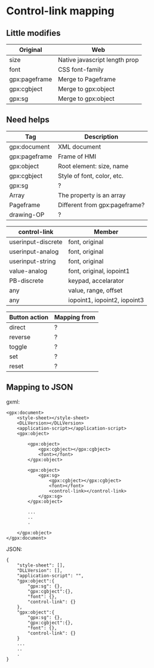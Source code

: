 Control-link mapping
============================================

## Little modifies
| Original            | Web                           |
| ------------------- | ----------------------------- |
| size                | Native javascript length prop | 
| font                | CSS font-family               |
| gpx:pageframe       | Merge to Pageframe            |
| gpx:cgbject         | Merge to gpx:object           |
| gpx:sg              | Merge to gpx:object           |

## Need helps
| Tag                 | Description                   |
| ------------------- | ----------------------------  |
| gpx:document        | XML document                  |
| gpx:pageframe       | Frame of HMI                  |
| gpx:object          | Root element: size, name      |
| gpx:cgbject         | Style of font, color, etc.    |
| gpx:sg              | ?                             |
| Array               | The property is an array      |
| Pageframe           | Different from gpx:pageframe? |
| drawing-OP          | ?                             |

| control-link        | Member                        |
| ------------------- | ----------------------------  |
| userinput-discrete  | font, original                |
| userinput-analog    | font, original                |
| userinput-string    | font, original                |
| value-analog        | font, original, iopoint1      |
| PB-discrete         | keypad, accelarator           |
| any                 | value, range, offset          |
| any                 | iopoint1, iopoint2, iopoint3  |

| Button action       | Mapping from                  |
| ------------------- | ----------------------------  |
| direct              | ?                             |
| reverse             | ?                             |
| toggle              | ?                             |
| set                 | ?                             |
| reset               | ?                             |


## Mapping to JSON

gxml:
```
<gpx:document>
    <style-sheet></style-sheet>
    <DLLVersion></DLLVersion>
    <application-script></application-script>
    <gpx:object>

        <gpx:object>
            <gpx:cgbject></gpx:cgbject>
            <font></font>
        </gpx:object>

        <gpx:object>
            <gpx:sg>
                <gpx:cgbject></gpx:cgbject>
                <font></font>
                <control-link></control-link>
            </gpx:sg>
        </gpx:object>

        ...
        ..
        .

    </gpx:object>
</gpx:document>
```

JSON:
```
{
    "style-sheet": [],
    "DLLVersion": [],
    "application-script": "",
    "gpx:object":{
        "gpx:sg": {},
        "gpx:cgbject":{},
        "font": {},
        "control-link": {}
    },
    "gpx:object":{
        "gpx:sg": {},
        "gpx:cgbject":{},
        "font": {},
        "control-link": {}
    }
    ...
    ..
    .
}
```